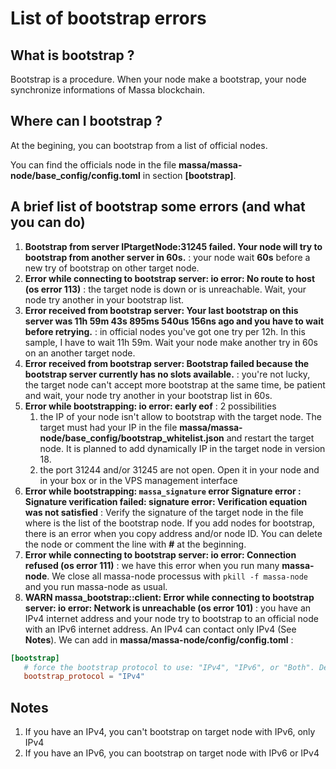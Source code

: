 # List of bootstrap errors
## What is bootstrap ?
Bootstrap is a procedure. When your node make a bootstrap, your node synchronize informations of Massa blockchain.

## Where can I bootstrap ?
At the begining, you can bootstrap from a list of official nodes.

You can find the officials node in the file **massa/massa-node/base_config/config.toml** in section **[bootstrap]**. 

## A brief list of bootstrap some errors (and what you can do)
1. **Bootstrap from server IPtargetNode:31245 failed. Your node will try to bootstrap from another server in 60s.** : your node wait **60s** before a new try of bootstrap on other target node.
2. **Error while connecting to bootstrap server: io error: No route to host (os error 113)** : the target node is down or is unreachable. Wait, your node try another in your bootstrap list.
3. **Error received from bootstrap server: Your last bootstrap on this server was 11h 59m 43s 895ms 540us 156ns ago and you have to wait before retrying.** : in official nodes you've got one try per 12h. In this sample, I have to wait 11h 59m. Wait your node make another try in 60s on an another target node.
4. **Error received from bootstrap server: Bootstrap failed because the bootstrap server currently has no slots available.** : you're not lucky, the target node can't accept more bootstrap at the same time, be patient and wait, your node try another in your bootstrap list in 60s.
5. **Error while bootstrapping: io error: early eof** : 2 possibilities
	1. the IP of your node isn't allow to bootstrap with the target node. The target must had your IP in the file **massa/massa-node/base_config/bootstrap_whitelist.json** and restart the target node. It is planned to add dynamically IP in the target node in version 18.
	2. the port 31244 and/or 31245 are not open. Open it in your node and in your box or in the VPS management interface
6. **Error while bootstrapping: `massa_signature` error Signature error : Signature verification failed: signature error: Verification equation was not satisfied** : Verify the signature of the target node in the file where is the list of the bootstrap node. If you add nodes for bootstrap, there is an error when you copy address and/or node ID. You can delete the node or comment the line with **#** at the beginning.
7. **Error while connecting to bootstrap server: io error: Connection refused (os error 111)** : we have this error when you run many **massa-node**. We close all massa-node processus with `pkill -f massa-node` and you run massa-node as usual.
8. **WARN massa_bootstrap::client: Error while connecting to bootstrap server: io error: Network is unreachable (os error 101)** : you have an IPv4 internet address and your node try to bootstrap to an official node with an IPv6 internet address. An IPv4 can contact only IPv4 (See **Notes**). We can add in **massa/massa-node/config/config.toml** :

 ```toml
[bootstrap]
    # force the bootstrap protocol to use: "IPv4", "IPv6", or "Both". Defaults to using both protocols.
    bootstrap_protocol = "IPv4"
 ```

## Notes
1. If you have an IPv4, you can't bootstrap on target node with IPv6, only IPv4
2. If you have an IPv6, you can bootstrap on target node with IPv6 or IPv4
